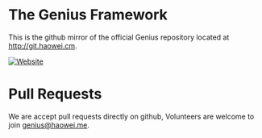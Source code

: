 The Genius Framework
===================

This is the github mirror of the official Genius repository located at
http://git.haowei.cm.

[![Website](http://img1.static.haowei.me/img/20151204/genius.png)](http://genius.haowei.me)

Pull Requests
=============
We are accept pull requests directly on github, Volunteers are welcome to join genius@haowei.me.
